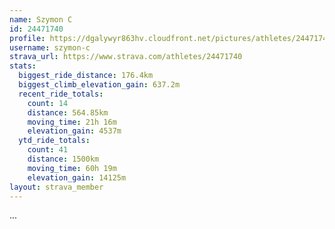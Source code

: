 ```yaml
---
name: Szymon C
id: 24471740
profile: https://dgalywyr863hv.cloudfront.net/pictures/athletes/24471740/7213253/2/large.jpg
username: szymon-c
strava_url: https://www.strava.com/athletes/24471740
stats:
  biggest_ride_distance: 176.4km
  biggest_climb_elevation_gain: 637.2m
  recent_ride_totals:
    count: 14
    distance: 564.85km
    moving_time: 21h 16m
    elevation_gain: 4537m
  ytd_ride_totals:
    count: 41
    distance: 1500km
    moving_time: 60h 19m
    elevation_gain: 14125m
layout: strava_member
--- 
```

...
